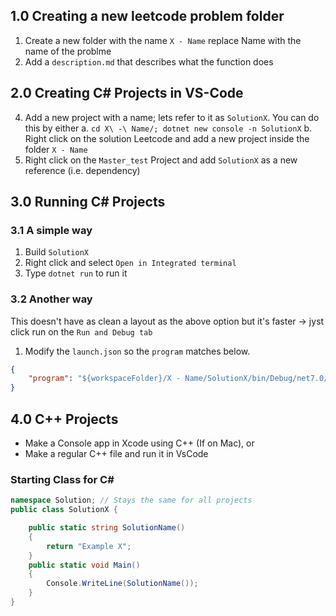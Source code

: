 ## 1.0 Creating a new leetcode problem folder
1. Create a new folder with the name `X - Name` replace Name with the name of the problme
2. Add a `description.md` that describes what the function does


## 2.0 Creating C# Projects in VS-Code
4. Add a new project with a name; lets refer to it as `SolutionX`. You can do this by either 
a. `cd X\ -\ Name/; dotnet new console -n SolutionX` 
b. Right click on the solution Leetcode and add a new project inside the folder `X - Name`
5. Right click on the `Master_test` Project and add `SolutionX` as a new reference (i.e. dependency)

## 3.0 Running C# Projects

### 3.1 A simple way
1. Build  `SolutionX`
2. Right click and select `Open in Integrated terminal`
3. Type `dotnet run` to run it


### 3.2 Another way
This doesn't have as clean a layout as the above option but it's faster -> jyst click run on the `Run and Debug tab`
1. Modify the `launch.json` so the `program` matches below.
```json
{
    "program": "${workspaceFolder}/X - Name/SolutionX/bin/Debug/net7.0/SolutionX.dll",
}
```

## 4.0 C++ Projects
- Make a Console app in Xcode using C++ (If on Mac), or
- Make a regular C++ file and run it in VsCode

### Starting Class for C#
```cs
namespace Solution; // Stays the same for all projects
public class SolutionX {

    public static string SolutionName()
    {
        return "Example X";
    }
    public static void Main()
    {
        Console.WriteLine(SolutionName());
    }
}
```
